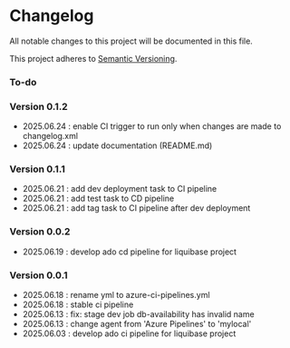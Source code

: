 # Changelog
All notable changes to this project will be documented in this file.

This project adheres to [Semantic Versioning](https://semver.org/spec/v2.0.0.html).

### To-do

### Version 0.1.2
- 2025.06.24 : enable CI trigger to run only when changes are made to changelog.xml
- 2025.06.24 : update documentation (README.md)

### Version 0.1.1
- 2025.06.21 : add dev deployment task to CI pipeline
- 2025.06.21 : add test task to CD pipeline
- 2025.06.21 : add tag task to CI pipeline after dev deployment

### Version 0.0.2
- 2025.06.19 : develop ado cd pipeline for liquibase project

### Version 0.0.1
- 2025.06.18 : rename yml to azure-ci-pipelines.yml
- 2025.06.18 : stable ci pipeline
- 2025.06.13 : fix: stage dev job db-availability has invalid name
- 2025.06.13 : change agent from 'Azure Pipelines' to 'mylocal'
- 2025.06.03 : develop ado ci pipeline for liquibase project
